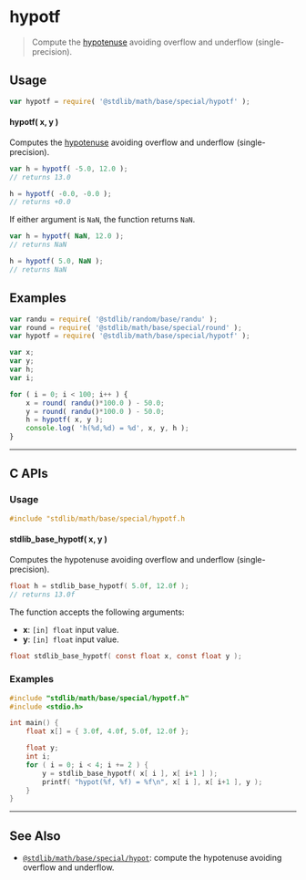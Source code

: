 <!--

@license Apache-2.0

Copyright (c) 2020 The Stdlib Authors.

Licensed under the Apache License, Version 2.0 (the "License");
you may not use this file except in compliance with the License.
You may obtain a copy of the License at

   http://www.apache.org/licenses/LICENSE-2.0

Unless required by applicable law or agreed to in writing, software
distributed under the License is distributed on an "AS IS" BASIS,
WITHOUT WARRANTIES OR CONDITIONS OF ANY KIND, either express or implied.
See the License for the specific language governing permissions and
limitations under the License.

-->

# hypotf

> Compute the [hypotenuse][hypotenuse] avoiding overflow and underflow (single-precision).

<!-- Section to include introductory text. Make sure to keep an empty line after the intro `section` element and another before the `/section` close. -->

<section class="intro">

</section>

<!-- /.intro -->

<!-- Package usage documentation. -->

<section class="usage">

## Usage

```javascript
var hypotf = require( '@stdlib/math/base/special/hypotf' );
```

#### hypotf( x, y )

Computes the [hypotenuse][hypotenuse] avoiding overflow and underflow (single-precision).

```javascript
var h = hypotf( -5.0, 12.0 );
// returns 13.0

h = hypotf( -0.0, -0.0 );
// returns +0.0
```

If either argument is `NaN`, the function returns `NaN`.

```javascript
var h = hypotf( NaN, 12.0 );
// returns NaN

h = hypotf( 5.0, NaN );
// returns NaN
```

</section>

<!-- /.usage -->

<!-- Package usage notes. Make sure to keep an empty line after the `section` element and another before the `/section` close. -->

<section class="notes">

</section>

<!-- /.notes -->

<!-- Package usage examples. -->

<section class="examples">

## Examples

<!-- eslint no-undef: "error" -->

```javascript
var randu = require( '@stdlib/random/base/randu' );
var round = require( '@stdlib/math/base/special/round' );
var hypotf = require( '@stdlib/math/base/special/hypotf' );

var x;
var y;
var h;
var i;

for ( i = 0; i < 100; i++ ) {
    x = round( randu()*100.0 ) - 50.0;
    y = round( randu()*100.0 ) - 50.0;
    h = hypotf( x, y );
    console.log( 'h(%d,%d) = %d', x, y, h );
}
```

</section>

<!-- /.examples -->

<!-- C interface documentation. -->

* * *

<section class="c">

## C APIs

<!-- Section to include introductory text. Make sure to keep an empty line after the intro `section` element and another before the `/section` close. -->

<section class="intro">

</section>

<!-- /.intro -->

<!-- C usage documentation. -->

<section class="usage">

### Usage

```c
#include "stdlib/math/base/special/hypotf.h
```

#### stdlib_base_hypotf( x, y )

Computes the hypotenuse avoiding overflow and underflow (single-precision).

```c
float h = stdlib_base_hypotf( 5.0f, 12.0f );
// returns 13.0f
```

The function accepts the following arguments:

-   **x**: `[in] float` input value.
-   **y**: `[in] float` input value.

```c
float stdlib_base_hypotf( const float x, const float y );
```

</section>

<!-- /.usage -->

<!-- C API usage notes. Make sure to keep an empty line after the `section` element and another before the `/section` close. -->

<section class="notes">

</section>

<!-- /.notes -->

<!-- C API usage examples. -->

<section class="examples">

### Examples

```c
#include "stdlib/math/base/special/hypotf.h"
#include <stdio.h>

int main() {
    float x[] = { 3.0f, 4.0f, 5.0f, 12.0f };

    float y;
    int i;
    for ( i = 0; i < 4; i += 2 ) {
        y = stdlib_base_hypotf( x[ i ], x[ i+1 ] );
        printf( "hypot(%f, %f) = %f\n", x[ i ], x[ i+1 ], y );
    }
}
```

</section>

<!-- /.examples -->

</section>

<!-- /.c -->

<!-- Section to include cited references. If references are included, add a horizontal rule *before* the section. Make sure to keep an empty line after the `section` element and another before the `/section` close. -->

<section class="references">

</section>

<!-- /.references -->

<!-- Section for related `stdlib` packages. Do not manually edit this section, as it is automatically populated. -->

<section class="related">

* * *

## See Also

-   [`@stdlib/math/base/special/hypot`][@stdlib/math/base/special/hypot]: compute the hypotenuse avoiding overflow and underflow.

</section>

<!-- /.related -->

<!-- Section for all links. Make sure to keep an empty line after the `section` element and another before the `/section` close. -->

<section class="links">

[hypotenuse]: http://en.wikipedia.org/wiki/Pythagorean_theorem

<!-- <related-links> -->

[@stdlib/math/base/special/hypot]: https://github.com/stdlib-js/stdlib/tree/develop/lib/node_modules/%40stdlib/math/base/special/hypot

<!-- </related-links> -->

</section>

<!-- /.links -->
